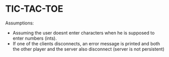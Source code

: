 # TIC-TAC-TOE

Assumptions:
- Assuming the user doesnt enter characters when he is supposed to enter numbers (ints). 
- If one of the clients disconnects, an error message is printed and both the other player and the server also disconnect (server is not persistent)
